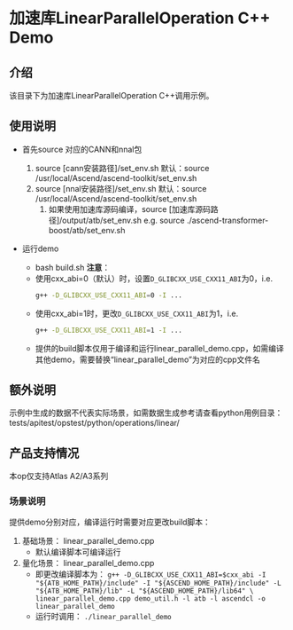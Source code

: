 # 加速库LinearParallelOperation C++ Demo
## 介绍
该目录下为加速库LinearParallelOperation C++调用示例。

## 使用说明
- 首先source 对应的CANN和nnal包
    1. source [cann安装路径]/set_env.sh
        默认：source /usr/local/Ascend/ascend-toolkit/set_env.sh
    2. source [nnal安装路径]/set_env.sh
        默认：source /usr/local/Ascend/ascend-toolkit/set_env.sh
        1. 如果使用加速库源码编译，source [加速库源码路径]/output/atb/set_env.sh
        e.g. source ./ascend-transformer-boost/atb/set_env.sh

- 运行demo
    - bash build.sh
    **注意**：
    - 使用cxx_abi=0（默认）时，设置`D_GLIBCXX_USE_CXX11_ABI`为0，i.e.
        ```sh
        g++ -D_GLIBCXX_USE_CXX11_ABI=0 -I ...
        ```
    - 使用cxx_abi=1时，更改`D_GLIBCXX_USE_CXX11_ABI`为1，i.e.
        ```sh
        g++ -D_GLIBCXX_USE_CXX11_ABI=1 -I ...
        ```
    - 提供的build脚本仅用于编译和运行linear_parallel_demo.cpp，如需编译其他demo，需要替换“linear_parallel_demo”为对应的cpp文件名

## 额外说明
示例中生成的数据不代表实际场景，如需数据生成参考请查看python用例目录：
tests/apitest/opstest/python/operations/linear/

## 产品支持情况
本op仅支持Atlas A2/A3系列

### 场景说明
提供demo分别对应，编译运行时需要对应更改build脚本：
1. 基础场景：
    linear_parallel_demo.cpp
    - 默认编译脚本可编译运行
2. 量化场景：
    linear_parallel_demo.cpp
    - 即更改编译脚本为：
    `g++ -D_GLIBCXX_USE_CXX11_ABI=$cxx_abi -I "${ATB_HOME_PATH}/include" -I "${ASCEND_HOME_PATH}/include" -L "${ATB_HOME_PATH}/lib" -L "${ASCEND_HOME_PATH}/lib64" \
linear_parallel_demo.cpp demo_util.h -l atb -l ascendcl -o linear_parallel_demo`
    - 运行时调用：
    `./linear_parallel_demo`
